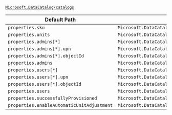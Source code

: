 [`Microsoft.DataCatalog/catalogs`](https://docs.microsoft.com/en-us/azure/templates/microsoft.datacatalog/catalogs)

| Default Path | Alias |
|---|---|
| `properties.sku` | `Microsoft.DataCatalog/catalogs/sku` |
| `properties.units` | `Microsoft.DataCatalog/catalogs/units` |
| `properties.admins[*]` | `Microsoft.DataCatalog/catalogs/admins[*]` |
| `properties.admins[*].upn` | `Microsoft.DataCatalog/catalogs/admins[*].upn` |
| `properties.admins[*].objectId` | `Microsoft.DataCatalog/catalogs/admins[*].objectId` |
| `properties.admins` | `Microsoft.DataCatalog/catalogs/admins` |
| `properties.users[*]` | `Microsoft.DataCatalog/catalogs/users[*]` |
| `properties.users[*].upn` | `Microsoft.DataCatalog/catalogs/users[*].upn` |
| `properties.users[*].objectId` | `Microsoft.DataCatalog/catalogs/users[*].objectId` |
| `properties.users` | `Microsoft.DataCatalog/catalogs/users` |
| `properties.successfullyProvisioned` | `Microsoft.DataCatalog/catalogs/successfullyProvisioned` |
| `properties.enableAutomaticUnitAdjustment` | `Microsoft.DataCatalog/catalogs/enableAutomaticUnitAdjustment` |

